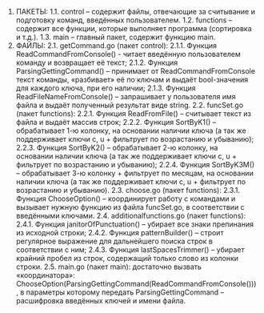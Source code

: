 1) ПАКЕТЫ:
    1.1. control – содержит файлы, отвечающие за считывание и подготовку команд, введённых пользователем.
    1.2. functions – содержит все функции, которые выполняет программа (сортировка и т.д.).
    1.3. main – главный пакет, содержит функцию main.
2) ФАЙЛЫ:
    2.1. getCommand.go (пакет control):
        2.1.1. Функция ReadCommandFromConsole() - читает введённую пользователем команду и возвращает её текст;
        2.1.2. Функция ParsingGettingCommand() – принимает от ReadCommandFromConsole текст команды, «разбивает» её по ключам и выдаёт bool-значения для каждого ключа, при его наличии;
        2.1.3. Функция  ReadFileNameFromConsole() – запрашивает у пользователя имя файла и выдаёт полученный результат  виде string.
    2.2. funcSet.go (пакет functions):
        2.2.1. Функция  ReadFromFile() – считывает текст из файла и выдаёт массив строк;
        2.2.2. Функция  SortByK1() – обрабатывает 1-ю колонку, на основании наличии ключа (а так же поддерживает ключи с, u + фильтрует по возрастанию и убыванию);
        2.2.3. Функция  SortByK2() – обрабатывает 2-ю колонку, на основании наличии ключа (а так же поддерживает ключи с, u + фильтрует по возрастанию и убыванию);
        2.2.4. Функция  SortByK3M() – обрабатывает 3-ю колонку + фильтрует по месяцам, на основании наличии ключа (а так же поддерживает ключи с, u + фильтрует по возрастанию и убыванию).
    2.3. choose.go (пакет functions):
        2.3.1. Функция ChooseOption() – координирует работу с командами и вызывает нужную функцию из файла funcSet.go, в соответствии с введёнными ключами.
    2.4. additionalfunctions.go (пакет functions):
        2.4.1. Функция janitorOfPunctuation() – убирает все знаки препинания из исходной строки;
        2.4.2. Функция patternBuilder() – строит регулярное выражение для дальнейшего поиска строк в соответствии с ним;
        2.4.3. Функция lastSpacesTrimmer() – убирает крайний пробел из строк, содержащий только слово из колонки строки.
    2.5. main.go (пакет main):
    достаточно вызвать «координатора»: ChooseOption(ParsingGettingCommand(ReadCommandFromConsole())), в параметры которому передать ParsingGettingCommand – расшифровка введённых ключей и имени файла.